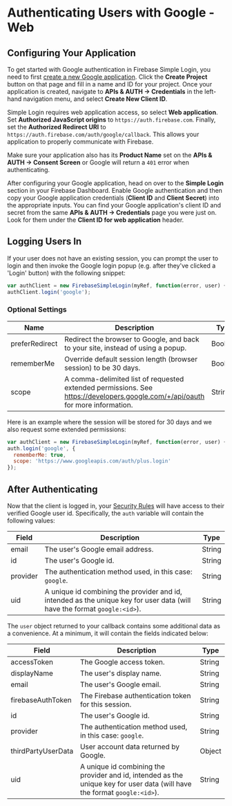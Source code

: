 # Authenticating Users with Google - Web


## Configuring Your Application

To get started with Google authentication in Firebase Simple Login, you need to first [create a new Google application](https://cloud.google.com/console). Click the __Create Project__ button on that page and fill in a name and ID for your project. Once your application is created, navigate to __APIs & AUTH → Credentials__ in the left-hand navigation menu, and select __Create New Client ID__.

Simple Login requires web application access, so select __Web application__. Set __Authorized JavaScript origins__ to `https://auth.firebase.com`. Finally, set the __Authorized Redirect URI__ to `https://auth.firebase.com/auth/google/callback`. This allows your application to properly communicate with Firebase.

Make sure your application also has its __Product Name__ set on the __APIs & AUTH → Consent Screen__ or Google will return a `401` error when authenticating.

After configuring your Google application, head on over to the __Simple Login__ section in your Firebase Dashboard. Enable Google authentication and then copy your Google application credentials (__Client ID__ and __Client Secret__) into the appropriate inputs. You can find your Google application's client ID and secret from the same __APIs & AUTH → Credentials__ page you were just on. Look for them under the __Client ID for web application__ header.


## Logging Users In

If your user does not have an existing session, you can prompt the user to login and then invoke the Google login popup (e.g. after they've clicked a 'Login' button) with the following snippet:

```javascript
var authClient = new FirebaseSimpleLogin(myRef, function(error, user) { ... });
authClient.login('google');
```

### Optional Settings

| Name | Description | Type |
| --- | --- | --- |
| preferRedirect | Redirect the browser to Google, and back to your site, instead of using a popup. | Boolean |
| rememberMe | Override default session length (browser session) to be 30 days. | Boolean |
| scope | A comma-delimited list of requested extended permissions. See https://developers.google.com/+/api/oauth for more information. | String |

Here is an example where the session will be stored for 30 days and we also request some extended permissions:

```javascript
var authClient = new FirebaseSimpleLogin(myRef, function(error, user) { ... });
auth.login('google', {
  rememberMe: true,
  scope: 'https://www.googleapis.com/auth/plus.login'
});
```


## After Authenticating

Now that the client is logged in, your [Security Rules](https://www.firebase.com/docs/web/guide/securing-data.html) will have access to their verified Google user id. Specifically, the `auth` variable will contain the following values:

| Field | Description | Type |
| --- | --- | --- |
| email | The user's Google email address. | String |
| id | The user's Google id. | String |
| provider | The authentication method used, in this case: `google`. | String |
| uid | A unique id combining the provider and id, intended as the unique key for user data (will have the format `google:<id>`). | String |

The `user` object returned to your callback contains some additional data as a convenience. At a minimum, it will contain the fields indicated below:

| Field | Description | Type |
| --- | --- | --- |
| accessToken | The Google access token. | String |
| displayName | The user's display name. | String |
| email | The user's Google email. | String |
| firebaseAuthToken | The Firebase authentication token for this session. | String |
| id | The user's Google id. | String |
| provider | The authentication method used, in this case: `google`. | String |
| thirdPartyUserData | User account data returned by Google. | Object |
| uid | A unique id combining the provider and id, intended as the unique key for user data (will have the format `google:<id>`). | String |
